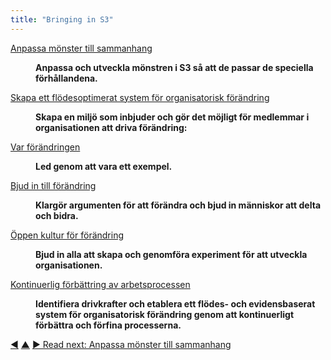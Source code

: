 ```yaml
---
title: "Bringing in S3"
---
```



<dl>

  <dt><a href="adapt-patterns-to-context.html">Anpassa mönster till sammanhang</a></dt>
  <dd><p><strong>Anpassa och utveckla mönstren i S3 så att de passar de speciella förhållandena.</strong></p></dd>

  <dt><a href="create-a-pull-system-for-organizational-change.html">Skapa ett flödesoptimerat system för organisatorisk förändring</a></dt>
  <dd><p><strong>Skapa en miljö som inbjuder och gör det möjligt för medlemmar i organisationen att driva förändring:</strong></p></dd>

  <dt><a href="be-the-change.html">Var förändringen</a></dt>
  <dd><p><strong>Led genom att vara ett exempel.</strong></p></dd>

  <dt><a href="invite-change.html">Bjud in till förändring</a></dt>
  <dd><p><strong>Klargör argumenten för att förändra och bjud in människor att delta och bidra.</strong></p></dd>

  <dt><a href="open-space-for-change.html">Öppen kultur för förändring</a></dt>
  <dd><p><strong>Bjud in alla att skapa och genomföra experiment för att utveckla organisationen.</strong></p></dd>

  <dt><a href="continuous-improvement-of-work-process.html">Kontinuerlig förbättring av arbetsprocessen</a></dt>
  <dd><p><strong>Identifiera drivkrafter och etablera ett flödes- och evidensbaserat system för organisatorisk förändring genom att kontinuerligt förbättra och förfina processerna.</strong></p></dd>
</dl>


<div class="bottom-nav">
<a href="open-systems.html" title="Back to: Öppna system">◀</a> <a href="patterns.html" title="Up: The Patterns">▲</a> <a href="adapt-patterns-to-context.html" title="Read next: Anpassa mönster till sammanhang">▶ Read next: Anpassa mönster till sammanhang</a>
</div>


<script type="text/javascript">
Mousetrap.bind('g n', function() {
    window.location.href = 'adapt-patterns-to-context.html';
    return false;
});
</script>

